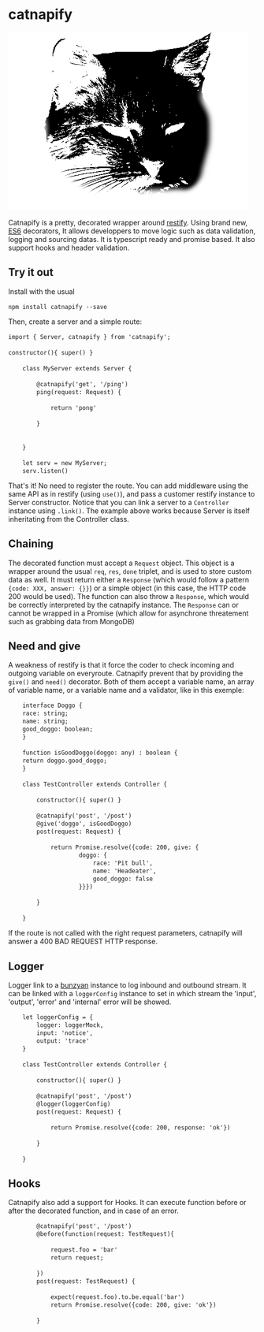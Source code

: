 # catnapify

![catnapify logo](https://github.com/lcoenen/catnapify/raw/master/logo.png)

Catnapify is a pretty, decorated wrapper around [restify](https://github.com/restify/node-restify). Using brand new, [ES6](https://www.typescriptlang.org/docs/handbook/decorators.html) decorators, It allows developpers to move logic such as data validation, logging and sourcing datas. It is typescript ready and promise based. It also support hooks and header validation. 

## Try it out

Install with the usual 

    npm install catnapify --save

Then, create a server and a simple route:

    import { Server, catnapify } from 'catnapify';

    constructor(){ super() }	

		class MyServer extends Server {
		
			@catnapify('get', '/ping')	
			ping(request: Request) {
			
				return 'pong'	
			
			}
		
		
		}
		
		let serv = new MyServer;
		serv.listen()

That's it! No need to register the route. You can add middleware using the same API as in restify (using `use()`), and pass a customer restify instance to Server constructor. Notice that you can link a server to a `Controller` instance using `.link()`. The example above works because Server is itself inheritating from the Controller class. 

## Chaining

The decorated function must accept a `Request` object. This object is a wrapper around the usual `req`, `res`, `done` triplet, and is used to store custom data as well. 
It must return either a `Response` (which would follow a pattern `{code: XXX, answer: {}}`) or a simple object (in this case, the HTTP code 200 would be used). The function can also 
throw a `Response`, which would be correctly interpreted by the catnapify instance. The `Response` can or cannot be wrapped in a Promise (which allow for asynchrone threatement such as grabbing data from MongoDB)

## Need and give

A weakness of restify is that it force the coder to check incoming and outgoing variable on everyroute. Catnapify prevent that by providing the `give()` and `need()` decorator. 
Both of them accept a variable name, an array of variable name, or a variable name and a validator, like in this exemple:


		interface Doggo {
        race: string;	
        name: string;
        good_doggo: boolean;
		}

		function isGoodDoggo(doggo: any) : boolean {
        return doggo.good_doggo;	
		}

		class TestController extends Controller {

			constructor(){ super() }	

			@catnapify('post', '/post')	
			@give('doggo', isGoodDoggo)
			post(request: Request) {

				return Promise.resolve({code: 200, give: {
						doggo: {
							race: 'Pit bull',
							name: 'Headeater',
							good_doggo: false
						}}})

			}

		}

If the route is not called with the right request parameters, catnapify will answer a 400 BAD REQUEST HTTP response. 
	
## Logger

Logger link to a [bunzyan](https://www.npmjs.com/package/bunyan) instance to log inbound and outbound stream. It can be linked with a `loggerConfig` instance to set in which stream the 'input', 'output', 'error' and 'internal' error will be showed.

		let loggerConfig = {
			logger: loggerMock,
			input: 'notice',
			output: 'trace'
		}

		class TestController extends Controller {

			constructor(){ super() }	

			@catnapify('post', '/post')	
			@logger(loggerConfig)
			post(request: Request) {

				return Promise.resolve({code: 200, response: 'ok'})

			}

		} 

## Hooks

Catnapify also add a support for Hooks. It can execute function before or after the decorated function, and in case of an error. 

			@catnapify('post', '/post')	
			@before(function(request: TestRequest){

				request.foo = 'bar'
				return request;	

			})
			post(request: TestRequest) {

				expect(request.foo).to.be.equal('bar')
				return Promise.resolve({code: 200, give: 'ok'})

			}

